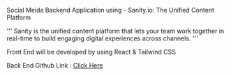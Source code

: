 Social Meida Backend Application using - Sanity.io: The Unified Content Platform

'''
Sanity is the unified content platform that lets your team work together in real-time to build engaging digital experiences across channels.
'''

Front End will be developed by using React & Tailwind CSS

Back End Github Link : [Click Here](https://github.com/Vetrivel-VP/react-socialmediapp-backend)
